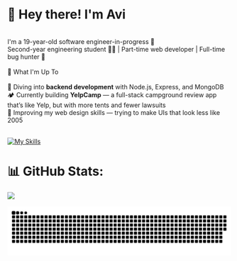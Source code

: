 
# 👋 Hey there! I'm Avi<br>
<br>I'm a 19-year-old software engineer-in-progress 🚀<br>Second-year engineering student 🧑‍💻 | Part-time web developer | Full-time bug hunter 🐞<br><br>🚧 What I'm Up To<br><br>🧠 Diving into **backend development** with Node.js, Express, and MongoDB  <br>🏕️ Currently building **YelpCamp** — a full-stack campground review app that’s like Yelp, but with more tents and fewer lawsuits  <br>🎨 Improving my web design skills — trying to make UIs that look less like 2005 <br>
<br>

[![My Skills](https://skillicons.dev/icons?i=html,css,javascript,react,nodejs,bootstrap,express,git,github,gmail,heroku,java,matlab,mongodb,mysql,notion,npm,postman,redux,tailwind,vite,vscode,windows,materialui&perline=11)](https://skillicons.dev)

# 📊 GitHub Stats:
![](https://github-readme-stats.vercel.app/api?username=Avinash-Ganore&theme=graywhite&hide_border=false&include_all_commits=true&count_private=true)<br/>

<picture>
  <source media="(prefers-color-scheme: dark)" srcset="https://raw.githubusercontent.com/Avinash-Ganore/Avinash-Ganore/output/github-snake-dark.svg" />
  <source media="(prefers-color-scheme: light)" srcset="https://raw.githubusercontent.com/Avinash-Ganore/Avinash-Ganore/output/github-snake.svg" />
  <img alt="github-snake" src="https://raw.githubusercontent.com/Avinash-Ganore/Avinash-Ganore/output/github-snake.svg" />
</picture>
